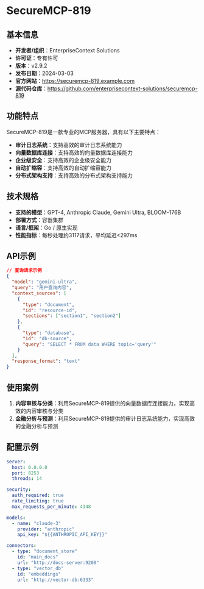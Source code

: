 # SecureMCP-819

## 基本信息

- **开发者/组织**：EnterpriseContext Solutions
- **许可证**：专有许可
- **版本**：v2.9.2
- **发布日期**：2024-03-03
- **官方网站**：https://securemcp-819.example.com
- **源代码仓库**：https://github.com/enterprisecontext-solutions/securemcp-819

## 功能特点

SecureMCP-819是一款专业的MCP服务器，具有以下主要特点：

- **审计日志系统**：支持高效的审计日志系统能力
- **向量数据库连接**：支持高效的向量数据库连接能力
- **企业级安全**：支持高效的企业级安全能力
- **自动扩缩容**：支持高效的自动扩缩容能力
- **分布式架构支持**：支持高效的分布式架构支持能力


## 技术规格

- **支持的模型**：GPT-4, Anthropic Claude, Gemini Ultra, BLOOM-176B
- **部署方式**：容器集群
- **语言/框架**：Go / 原生实现
- **性能指标**：每秒处理约3117请求，平均延迟<297ms

## API示例

```json
// 查询请求示例
{
  "model": "gemini-ultra",
  "query": "用户查询内容",
  "context_sources": [
    {
      "type": "document",
      "id": "resource-id",
      "sections": ["section1", "section2"]
    },
    {
      "type": "database",
      "id": "db-source",
      "query": "SELECT * FROM data WHERE topic='query'"
    }
  ],
  "response_format": "text"
}
```

## 使用案例

1. **内容审核与分类**：利用SecureMCP-819提供的向量数据库连接能力，实现高效的内容审核与分类
2. **金融分析与预测**：利用SecureMCP-819提供的审计日志系统能力，实现高效的金融分析与预测


## 配置示例

```yaml
server:
  host: 0.0.0.0
  port: 8253
  threads: 14

security:
  auth_required: true
  rate_limiting: true
  max_requests_per_minute: 4348

models:
  - name: "claude-3"
    provider: "anthropic"
    api_key: "${{ANTHROPIC_API_KEY}}"

connectors:
  - type: "document_store"
    id: "main_docs"
    url: "http://docs-server:9200"
  - type: "vector_db"
    id: "embeddings"
    url: "http://vector-db:6333"
```